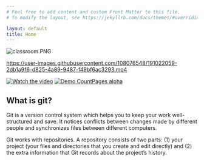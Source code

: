 ```yaml
---
# Feel free to add content and custom Front Matter to this file.
# To modify the layout, see https://jekyllrb.com/docs/themes/#overriding-theme-defaults

layout: default
title: Home
---
```

![classroom.PNG](../assets/images/img-github-classroom.webp)



https://user-images.githubusercontent.com/108076548/191022059-2db1a9f6-d825-4a89-9487-f49bf6ac3293.mp4



<!-- <video src='C:/Users/leo-d/Videos/Captures/ILIAS.mp4' max-width=380 type="video/mp4"></video> -->

[![Watch the video](https://i.imgur.com/vKb2F1B.png)](https://youtu.be/vt5fpE0bzSY)
[![Demo CountPages alpha](https://share.gifyoutube.com/KzB6Gb.gif)](https://www.youtube.com/watch?v=ek1j272iAmc)

## What is git?

Git is a version control system which helps you to keep your work well-structured and save. It notices conflicts between changes made by different people and synchronizes files between different computers.

Git works with repositories. A repository consists of two parts: (1) your project (your files and directories that you create and edit directly) and (2) the extra information that Git records about the project’s history.


